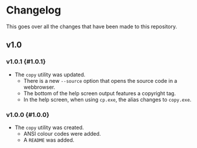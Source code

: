 # Changelog

This goes over all the changes that have been made to this repository.

## v1.0

### v1.0.1 {#1.0.1}

* The `copy` utility was updated.
    * There is a new `--source` option that opens the source code in a webbrowser.
    * The bottom of the help screen output features a copyright tag.
    * In the help screen, when using `cp.exe`, the alias changes to `copy.exe`.

### v1.0.0 {#1.0.0}

* The `copy` utility was created.
    * ANSI colour codes were added.
    * A `README` was added.
